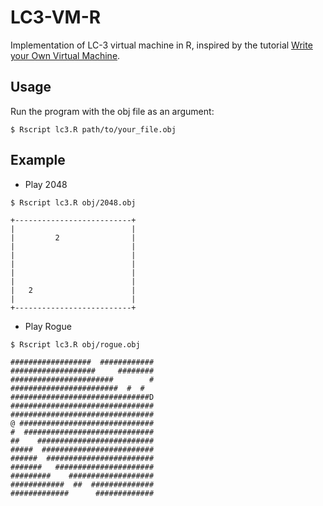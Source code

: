 # LC3-VM-R

Implementation of LC-3 virtual machine in R, inspired by the tutorial [Write your Own Virtual Machine](https://justinmeiners.github.io/lc3-vm/).

## Usage

Run the program with the obj file as an argument:

```
$ Rscript lc3.R path/to/your_file.obj
```

## Example

- Play 2048

```
$ Rscript lc3.R obj/2048.obj
```

```
+--------------------------+
|                          |
|         2                |
|                          |
|                          |
|                          |
|                          |
|                          |
|   2                      |
|                          |
+--------------------------+
```

- Play Rogue

```
$ Rscript lc3.R obj/rogue.obj
```

```
##################  ############
###################     ########
#######################        #
########################  #  #  
###############################D
################################
################################
@ ##############################
#  #############################
##    ##########################
#####  #########################
######  ########################
#######   ######################
#########    ###################
############  ##  ##############
#############      #############
```

